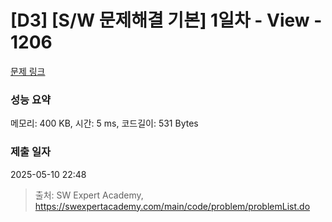 # [D3] [S/W 문제해결 기본] 1일차 - View - 1206 

[문제 링크](https://swexpertacademy.com/main/code/problem/problemDetail.do?contestProbId=AV134DPqAA8CFAYh) 

### 성능 요약

메모리: 400 KB, 시간: 5 ms, 코드길이: 531 Bytes

### 제출 일자

2025-05-10 22:48



> 출처: SW Expert Academy, https://swexpertacademy.com/main/code/problem/problemList.do